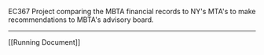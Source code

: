 EC367 Project comparing the MBTA financial records to NY's MTA's to make recommendations to MBTA's advisory board.

---

[[Running Document]]
